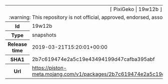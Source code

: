 <html><table>
<tr><td colspan="2" align="center"><img width="0" height="0"><br/>⌈ PixiGeko | 19w12b ⌋<br/><img width="0" height="0"></td></tr>
<tr><td colspan="2" align="center"><img width="0" height="0"><br/>
:warning: This repository is not official, approved, endorsed, associated or connected with Mojang :warning:
<br/><img width="0" height="0"></td></tr>
<tr><th>Id</th><td>19w12b</td></tr>
<tr><th>Type</th><td>snapshots</td></tr>
<tr><th>Release time</th><td>2019-03-21T15:20:01+00:00</td></tr>
<tr><th>SHA1</th><td>2b7c619474e2a5c19e43494199d47cafba395abf</td></tr>
<tr><th>Url</th><td><a href="https://piston-meta.mojang.com/v1/packages/2b7c619474e2a5c19e43494199d47cafba395abf/19w12b.json">https://piston-meta.mojang.com/v1/packages/2b7c619474e2a5c19e43494199d47cafba395abf/19w12b.json</a></td></tr>